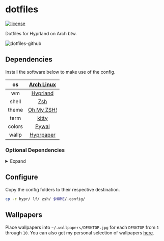 # dotfiles

[![license](https://custom-icon-badges.demolab.com/github/license/brckd/dotfiles?logo=law)](LICENSE.md)

Dotfiles for Hyprland on Arch btw.

![dotfiles-github](https://github.com/brckd/dotfiles/assets/92804487/e9b36a07-1fdd-4512-9336-ecb3cd4a6bd2)

## Dependencies

Install the software below to make use of the config.

|   os   |       [Arch Linux](https://archlinux.org)        |
| :----: | :----------------------------------------------: |
|   wm   |         [Hyprland](https://hyprland.org)         |
| shell  |   [Zsh](https://wiki.archlinux.org/title/Zsh)    |
| theme  |          [Oh My ZSH!](https://ohmyz.sh)          |
|  term  |     [kitty](https://sw.kovidgoyal.net/kitty)     |
| colors |   [Pywal](https://github.com/dylanaraps/pywal)   |
| wallp  | [Hyprpaper](https://github.com/hyprwm/hyprpaper) |

### Optional Dependencies

<details>
<summary>Expand</summary>

|  app   |                                 name                                 |
| :----: | :------------------------------------------------------------------: |
| editor |                     [Neovim](https://neovim.io)                      |
| theme  |                     [NvChad](https://nvchad.com)                     |
| notifs |           [Dunst](https://wiki.archlinux.org/title/Dunst)            |
|  auth  | [polkit-kde-agent](https://invent.kde.org/plasma/polkit-kde-agent-1) |
| stats  |           [rxfetch](https://github.com/Mangeshrex/rxfetch)           |
|   ls   |                 [lf](https://github.com/gokcehan/lf)                 |
|  prev  |            [ctpv](https://github.com/NikitaIvanovV/ctpv)             |
| brows  |                  [LibreWolf](https://librewolf.net)                  |
| ctrls  |              [Vimium](https://github.com/philc/vimium)               |

</details>

## Configure

Copy the config folders to their respective destination.

```zsh
cp -r hypr/ lf/ zsh/ $HOME/.config/
```

## Wallpapers

Place wallpapers into `~/.wallpapers/DESKTOP.jpg` for each `DESKTOP` from `1` through `10`. You can also get my personal selection of wallpapers [here](https://wallhaven.cc/user/bricked/favorites/1610011).
